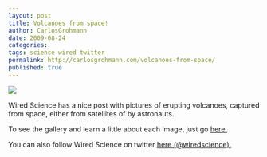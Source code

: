 ```yaml
---
layout: post
title: Volcanoes from space!
author: CarlosGrohmann
date: 2009-08-24
categories: 
tags: science wired twitter
permalink: http://carlosgrohmann.com/volcanoes-from-space/
published: true
---
```


![](http://www.wired.com/images_blogs/wiredscience/2009/08/volcano_sarychev1a.jpg)  

Wired Science has a nice post with pictures of erupting volcanoes, captured from space, either from satellites of by astronauts.   

To see the gallery and learn a little about each image, just go [here.](http://www.wired.com/wiredscience/2009/08/gallery_volcanoes/)  

You can also follow Wired Science on twitter [here (@wiredscience).](http://twitter.com/wiredscience)
